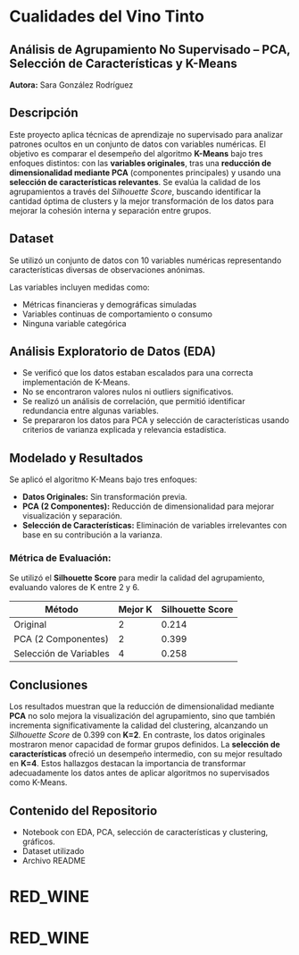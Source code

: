 # Cualidades del Vino Tinto 
## Análisis de Agrupamiento No Supervisado – PCA, Selección de Características y K-Means

**Autora:** Sara González Rodríguez

## Descripción

Este proyecto aplica técnicas de aprendizaje no supervisado para analizar patrones ocultos en un conjunto de datos con variables numéricas. El objetivo es comparar el desempeño del algoritmo **K-Means** bajo tres enfoques distintos: con las **variables originales**, tras una **reducción de dimensionalidad mediante PCA** (componentes principales) y usando una **selección de características relevantes**. Se evalúa la calidad de los agrupamientos a través del *Silhouette Score*, buscando identificar la cantidad óptima de clusters y la mejor transformación de los datos para mejorar la cohesión interna y separación entre grupos.

## Dataset

Se utilizó un conjunto de datos con 10 variables numéricas representando características diversas de observaciones anónimas.

Las variables incluyen medidas como:

- Métricas financieras y demográficas simuladas
- Variables continuas de comportamiento o consumo
- Ninguna variable categórica

## Análisis Exploratorio de Datos (EDA)

- Se verificó que los datos estaban escalados para una correcta implementación de K-Means.
- No se encontraron valores nulos ni outliers significativos.
- Se realizó un análisis de correlación, que permitió identificar redundancia entre algunas variables.
- Se prepararon los datos para PCA y selección de características usando criterios de varianza explicada y relevancia estadística.

## Modelado y Resultados

Se aplicó el algoritmo K-Means bajo tres enfoques:

- **Datos Originales:** Sin transformación previa.
- **PCA (2 Componentes):** Reducción de dimensionalidad para mejorar visualización y separación.
- **Selección de Características:** Eliminación de variables irrelevantes con base en su contribución a la varianza.

### Métrica de Evaluación:
Se utilizó el **Silhouette Score** para medir la calidad del agrupamiento, evaluando valores de K entre 2 y 6.

| Método                 | Mejor K | Silhouette Score |
|------------------------|---------|------------------|
| Original               | 2       | 0.214            |
| PCA (2 Componentes)    | 2       | 0.399            |
| Selección de Variables | 4       | 0.258            |


## Conclusiones

Los resultados muestran que la reducción de dimensionalidad mediante **PCA** no solo mejora la visualización del agrupamiento, sino que también incrementa significativamente la calidad del clustering, alcanzando un *Silhouette Score* de 0.399 con **K=2**. En contraste, los datos originales mostraron menor capacidad de formar grupos definidos. La **selección de características** ofreció un desempeño intermedio, con su mejor resultado en **K=4**. Estos hallazgos destacan la importancia de transformar adecuadamente los datos antes de aplicar algoritmos no supervisados como K-Means.

## Contenido del Repositorio

- Notebook con EDA, PCA, selección de características y clustering, gráficos.
- Dataset utilizado
- Archivo README
# RED_WINE
# RED_WINE
